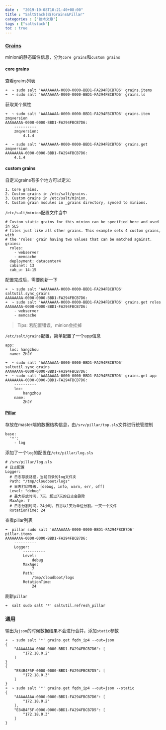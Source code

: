 ```yaml
---
date :  "2019-10-08T10:21:40+08:00" 
title : "SaltStack(四)Grains&Pillar" 
categories : ["技术文章"] 
tags : ["saltstack"] 
toc : true
---
```


### [Grains](https://docs.saltstack.com/en/latest/topics/grains/index.html)

minion的静态属性信息，分为`core grains`和`custom grains `

#### core grains

查看grains列表

```
➜  ~ sudo salt 'AAAAAAAA-0000-0000-BBD1-FA294FBCB7D6' grains.items
➜  ~ sudo salt 'AAAAAAAA-0000-0000-BBD1-FA294FBCB7D6' grains.ls   
```

获取某个属性

```
➜  ~ sudo salt 'AAAAAAAA-0000-0000-BBD1-FA294FBCB7D6' grains.item zmqversion
AAAAAAAA-0000-0000-BBD1-FA294FBCB7D6:
    ----------
    zmqversion:
        4.1.4
```

```
➜  ~ sudo salt 'AAAAAAAA-0000-0000-BBD1-FA294FBCB7D6' grains.get zmqversion
AAAAAAAA-0000-0000-BBD1-FA294FBCB7D6:
    4.1.4
```

#### custom grains

自定义grains有多个地方可以定义:

```
1. Core grains.
2. Custom grains in /etc/salt/grains.
3. Custom grains in /etc/salt/minion.
4. Custom grain modules in _grains directory, synced to minions.
```

`/etc/salt/minion`配置文件当中

```
# Custom static grains for this minion can be specified here and used in SLS
# files just like all other grains. This example sets 4 custom grains, with
# the 'roles' grain having two values that can be matched against.
grains:
  roles:
    - webserver
    - memcache
  deployment: datacenter4
  cabinet: 13
  cab_u: 14-15
```

配置完成后，需要刷新一下

```
➜  ~ sudo salt 'AAAAAAAA-0000-0000-BBD1-FA294FBCB7D6' saltutil.sync_grains
AAAAAAAA-0000-0000-BBD1-FA294FBCB7D6:
➜  ~ sudo salt 'AAAAAAAA-0000-0000-BBD1-FA294FBCB7D6' grains.get roles       
AAAAAAAA-0000-0000-BBD1-FA294FBCB7D6:
    - webserver
    - memcache
```

> Tips: 若配置错误，minion会挂掉

`/etc/salt/grains`配置，简单配置了一个app信息

```
app:
  loc: hangzhou
  name: ZHJY
```

```
➜  ~ sudo salt 'AAAAAAAA-0000-0000-BBD1-FA294FBCB7D6' saltutil.sync_grains
AAAAAAAA-0000-0000-BBD1-FA294FBCB7D6:
➜  ~ sudo salt 'AAAAAAAA-0000-0000-BBD1-FA294FBCB7D6' grains.get app      
AAAAAAAA-0000-0000-BBD1-FA294FBCB7D6:
    ----------
    loc:
        hangzhou
    name:
        ZHJY
```

#### [Pillar](https://docs.saltstack.com/en/latest/topics/pillar/index.html#storing-static-data-in-the-pillar)

存放在master端的数据结构信息，由`/srv/pillar/top.sls`文件进行统管控制

```
base:
  '*':
    - log
```

添加了一个`log`的配置在`/etc/pillar/log.sls`

```
# /srv/pillar/log.sls
# 日志配置
Logger:
  # 日志存放路径，当前目录的log文件夹
  Path: "/tmp/cloudboot/logs"
  # 日志打印等级，[debug, info, warn, err, off]
  Level: "debug"
  # 最大存放时间，7天，超过7天的日志会删除
  MaxAge: 7
  # 日志分割时间，24小时，日志以1天为单位分割，一天一个文件
  RotationTime: 24
```

查看pillar列表

```shell
➜  pillar sudo salt 'AAAAAAAA-0000-0000-BBD1-FA294FBCB7D6' pillar.items
AAAAAAAA-0000-0000-BBD1-FA294FBCB7D6:
    ----------
    Logger:
        ----------
        Level:
            debug
        MaxAge:
            7
        Path:
            /tmp/cloudboot/logs
        RotationTime:
            24
```

刷新`pillar`

```
➜  salt sudo salt '*' saltutil.refresh_pillar
```



### 通用

输出为`json`的时候数据结果不会进行合并，添加`static`参数

```
➜  ~ sudo salt '*' grains.get fqdn_ip4 --out=json         
{
    "AAAAAAAA-0000-0000-BBD1-FA294FBCB7D6": [
        "172.18.0.2"
    ]
}
{
    "E84B4F5F-0000-0000-BBD1-FA294FBCB7D5": [
        "172.18.0.3"
    ]
}
➜  ~ sudo salt '*' grains.get fqdn_ip4 --out=json --static
{
    "AAAAAAAA-0000-0000-BBD1-FA294FBCB7D6": [
        "172.18.0.2"
    ], 
    "E84B4F5F-0000-0000-BBD1-FA294FBCB7D5": [
        "172.18.0.3"
    ]
}

```

